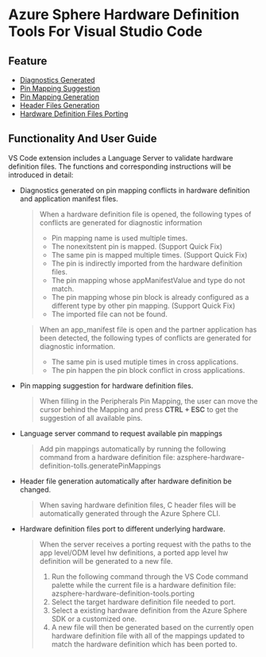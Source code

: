 # Azure Sphere Hardware Definition Tools For Visual Studio Code

## Feature
- [Diagnostics Generated](#DiagnosticsGenerated)
- [Pin Mapping Suggestion](#PinSuggestion)
- [Pin Mapping Generation](#PinMappingGeneration)
- [Header Files Generation](#HeaderGeneration)
- [Hardware Definition Files Porting](#Porting)

## Functionality And User Guide
VS Code extension includes a Language Server to validate hardware definition files. The functions and corresponding instructions will be introduced in detail:

* Diagnostics generated on pin mapping conflicts in hardware definition and application manifest files. <span id='DiagnosticsGenerated'></span>

  > When a hardware definition file is opened, the following types of conflicts are generated for diagnostic information
  >- Pin mapping name is used multiple times.
  >- The nonexitstent pin is mapped. (Support Quick Fix)
  >- The same pin is mapped multiple times. (Support Quick Fix)
  >- The pin is indirectly imported from the hardware definition files.
  >- The pin mapping whose appManifestValue and type do not match.
  >- The pin mapping whose pin block is already configured as a different type by other pin mapping. (Support Quick Fix)
  >- The imported file can not be found.

  > When an app_manifest file is open and the partner application has been detected, the following types of conflicts are generated for diagnostic information.
  >- The same pin is used mutiple times in cross applications.
  >- The pin happen the pin block conflict in cross applications.


- Pin mapping suggestion for hardware definition files. <span id='PinSuggestion'></span>

  > When filling in the Peripherals Pin Mapping, the user can move the cursor behind the Mapping and press **CTRL + ESC** to get the suggestion of all available pins.
  

- Language server command to request available pin mappings <span id='PinMappingGeneration'></span>

  > Add pin mappings automatically by running the following command from a hardware definition file: azsphere-hardware-definition-tolls.generatePinMappings

- Header file generation automatically after hardware definition be changed. <span id='HeaderGeneration'></span>

  > When saving hardware definition files, C header files will be automatically generated through the Azure Sphere CLI.

- Hardware definition files port to different underlying hardware. <span id='Porting'></span>

  > When the server receives a porting request with the paths to the app level/ODM level hw  definitions, a ported app level hw definition will be generated to a new file. 
  > 1. Run the following command through the VS Code command palette while the current file is a hardware definition file: azsphere-hardware-definition-tools.porting
  > 2. Select the target hardware definition file needed to port.
  > 3. Select a existing hardware definition from the Azure Sphere SDK or a customized one.
  > 4. A new file will then be generated based on the currently open hardware definition file with all of the mappings updated to match the hardware definition which has been ported to.
  
